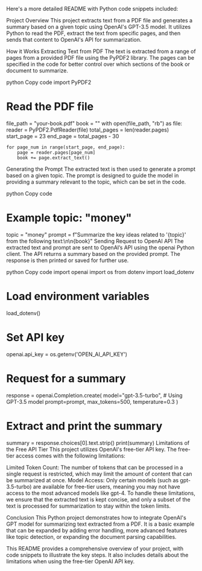
Here's a more detailed README with Python code snippets included:

Project Overview
This project extracts text from a PDF file and generates a summary based on a given topic using OpenAI's GPT-3.5 model. It utilizes Python to read the PDF, extract the text from specific pages, and then sends that content to OpenAI's API for summarization.

How it Works
Extracting Text from PDF
The text is extracted from a range of pages from a provided PDF file using the PyPDF2 library. The pages can be specified in the code for better control over which sections of the book or document to summarize.

python
Copy code
import PyPDF2

# Read the PDF file
file_path = "your-book.pdf"
book = ""
with open(file_path, "rb") as file:
    reader = PyPDF2.PdfReader(file)
    total_pages = len(reader.pages)
    start_page = 23
    end_page = total_pages - 30

    for page_num in range(start_page, end_page):
        page = reader.pages[page_num]
        book += page.extract_text()
Generating the Prompt
The extracted text is then used to generate a prompt based on a given topic. The prompt is designed to guide the model in providing a summary relevant to the topic, which can be set in the code.

python
Copy code
# Example topic: "money"
topic = "money"
prompt = f"Summarize the key ideas related to '{topic}' from the following text:\n\n{book}"
Sending Request to OpenAI API
The extracted text and prompt are sent to OpenAI’s API using the openai Python client. The API returns a summary based on the provided prompt. The response is then printed or saved for further use.

python
Copy code
import openai
import os
from dotenv import load_dotenv

# Load environment variables
load_dotenv()

# Set API key
openai.api_key = os.getenv('OPEN_AI_API_KEY')

# Request for a summary
response = openai.Completion.create(
    model="gpt-3.5-turbo",  # Using GPT-3.5 model
    prompt=prompt,
    max_tokens=500,
    temperature=0.3
)

# Extract and print the summary
summary = response.choices[0].text.strip()
print(summary)
Limitations of the Free API Tier
This project utilizes OpenAI's free-tier API key. The free-tier access comes with the following limitations:

Limited Token Count: The number of tokens that can be processed in a single request is restricted, which may limit the amount of content that can be summarized at once.
Model Access: Only certain models (such as gpt-3.5-turbo) are available for free-tier users, meaning you may not have access to the most advanced models like gpt-4.
To handle these limitations, we ensure that the extracted text is kept concise, and only a subset of the text is processed for summarization to stay within the token limits.

Conclusion
This Python project demonstrates how to integrate OpenAI's GPT model for summarizing text extracted from a PDF. It is a basic example that can be expanded by adding error handling, more advanced features like topic detection, or expanding the document parsing capabilities.

This README provides a comprehensive overview of your project, with code snippets to illustrate the key steps. It also includes details about the limitations when using the free-tier OpenAI API key.
